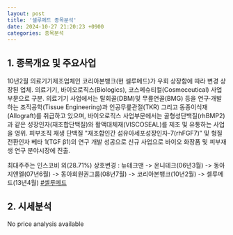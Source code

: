 ```yaml
---
layout: post
title: '셀루메드 종목분석'
date: 2024-10-27 21:20:23 +0900
categories: 종목분석
---
```


## 1. 종목개요 및 주요사업

10년2월 의료기기제조업체인 코리아본뱅크(현 셀루메드)가 우회 상장함에 따라 변경 상장된 업체. 의료기기, 바이오로직스(Biologics), 코스메슈티컬(Cosmeceutical) 사업부문으로 구분. 의료기기 사업에서는 탈회골(DBM)및 무릎연골(BMG) 등을 연구·개발하는 조직공학(Tissue Engineering)과 인공무릎관절(TKR) 그리고 동종이식재(Allograft)를 취급하고 있으며, 바이오로직스 사업부문에서는 골형성단백질(rhBMP2)과 같은 성장인자(재조합단백질)와 활액대체재(VISCOSEAL)를 제조 및 유통하는 사업을 영위. 피부조직 재생 단백질 "재조합인간 섬유아세포성장인자-7(rhFGF7)” 및 형질전환인자 베타 1(TGF β1)의 연구 개발 성공으로 신규 사업으로 바이오 화장품 및 피부재생 연구 분야시장에 진출.

최대주주는 인스코비 외(28.71%) 상호변경 : 뉴테크맨 -> 온니테크(06년3월) -> 동아지앤엘(07년6월) -> 동아회원권그룹(08년7월) -> 코리아본뱅크(10년2월) -> 셀루메드(13년4월)
[#셀루메드](#)

## 2. 시세분석

No price analysis available
